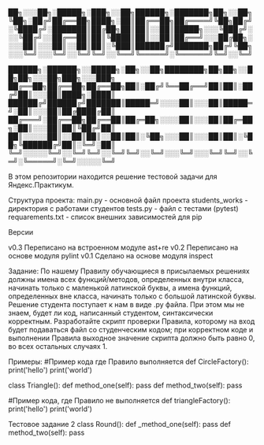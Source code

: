 ██╗░░░██╗░█████╗░███╗░░██╗██████╗░███████╗██╗░░██╗
╚██╗░██╔╝██╔══██╗████╗░██║██╔══██╗██╔════╝╚██╗██╔╝
░╚████╔╝░███████║██╔██╗██║██║░░██║█████╗░░░╚███╔╝░
░░╚██╔╝░░██╔══██║██║╚████║██║░░██║██╔══╝░░░██╔██╗░
░░░██║░░░██║░░██║██║░╚███║██████╔╝███████╗██╔╝╚██╗
░░░╚═╝░░░╚═╝░░╚═╝╚═╝░░╚══╝╚═════╝░╚══════╝╚═╝░░╚═╝

██████╗░██████╗░░█████╗░██╗░░██╗████████╗██╗██╗░░██╗██╗░░░██╗███╗░░░███╗
██╔══██╗██╔══██╗██╔══██╗██║░██╔╝╚══██╔══╝██║██║░██╔╝██║░░░██║████╗░████║
██████╔╝██████╔╝███████║█████═╝░░░░██║░░░██║█████═╝░██║░░░██║██╔████╔██║
██╔═══╝░██╔══██╗██╔══██║██╔═██╗░░░░██║░░░██║██╔═██╗░██║░░░██║██║╚██╔╝██║
██║░░░░░██║░░██║██║░░██║██║░╚██╗░░░██║░░░██║██║░╚██╗╚██████╔╝██║░╚═╝░██║
╚═╝░░░░░╚═╝░░╚═╝╚═╝░░╚═╝╚═╝░░╚═╝░░░╚═╝░░░╚═╝╚═╝░░╚═╝░╚═════╝░╚═╝░░░░░╚═╝

В этом репозитории находится решение тестовой задачи для Яндекс.Практикум.

Структура проекта:
main.py - основной файл проекта
students_works - директория с работами студентов
tests.py - файл с тестами (pytest)
requarements.txt - список внешних зависимостей для pip

Версии

v0.3 Переписано на встроенном модуле ast+re
v0.2 Переписано на основе модуля pylint
v0.1 Сделано на основе модуля inspect

Задание:
По нашему Правилу обучающиеся в присылаемых решениях должны имена всех
функций/методов, определенных внутри класса, начинать только с маленькой
латинской буквы, а имена функций, определенных вне класса, начинать только с
большой латинской буквы. Решение студента поступает к нам в виде .py файла.
При этом мы не знаем, будет ли код, написанный студентом, синтаксически
корректным. Разработайте скрипт проверки Правила, которому на вход будет
подаваться файл со студенческим кодом; при корректном коде и выполнении
Правила выходное значение скрипта должно быть равно 0, во всех остальных
случаях 1.

Примеры:
#Пример кода где Правило выполняется
def CircleFactory():
print('hello')
print('world')

class Triangle():
def method_one(self):
pass
def method_two(self):
pass

#Пример кода, где Правило не выполняется
def triangleFactory():
print('hello')
print('world')

Тестовое задание 2
class Round():
def _method_one(self):
pass
def method_two(self):
pass